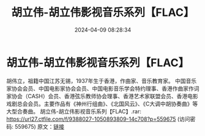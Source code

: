 ﻿---
title: 胡立伟-胡立伟影视音乐系列【FLAC】
date: 2024-04-09 08:28:34
categories: APE、FLAC、MP3
tags: 华语中文
---
# 胡立伟-胡立伟影视音乐系列【FLAC】

胡伟立，祖籍中国江苏无锡，1937年生于香港，作曲家、音乐教育家。
中国音乐家协会会员、中国电影家协会会员、中国电影音乐学会特约理事、香港作曲家作词家协会（CASH）会员、香港弦乐教师协会理事、香港艺术家联盟会员、香港电影戏剧总会会员。主要作品有《神州行组曲》、《北国风云》、《C大调中胡协奏曲》等大型合奏曲。
胡立伟-胡立伟影视音乐系列【FLAC】.rar: https://url27.ctfile.com/f/9388027-1050893809-14c708?p=559675
(访问密码: 559675)
原文：[链接](https://blog.sina.com.cn/s/blog_1647c7e7601031522.html)